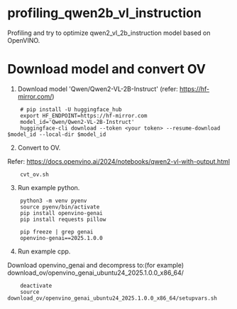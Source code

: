 # profiling_qwen2b_vl_instruction
Profiling and try to optimize qwen2_vl_2b_instruction model based on OpenVINO.

# Download model and convert OV

1. Download model 'Qwen/Qwen2-VL-2B-Instruct' (refer: https://hf-mirror.com/)

```
    # pip install -U huggingface_hub
    export HF_ENDPOINT=https://hf-mirror.com
    model_id='Qwen/Qwen2-VL-2B-Instruct'
    huggingface-cli download --token <your token> --resume-download $model_id --local-dir $model_id
```

2. Convert to OV.

Refer: https://docs.openvino.ai/2024/notebooks/qwen2-vl-with-output.html

```
    cvt_ov.sh
```

3. Run example python.

```
    python3 -m venv pyenv
    source pyenv/bin/activate
    pip install openvino-genai
    pip install requests pillow

    pip freeze | grep genai
    openvino-genai==2025.1.0.0
```

4. Run example cpp.

Download openvino_genai and decompress to:(for example) <br>
download_ov/openvino_genai_ubuntu24_2025.1.0.0_x86_64/  <br>

```
    deactivate
    source download_ov/openvino_genai_ubuntu24_2025.1.0.0_x86_64/setupvars.sh
```